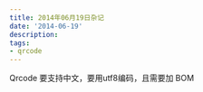 ```yaml
---
title: 2014年06月19日杂记
date: '2014-06-19'
description:
tags:
- qrcode
---
```


Qrcode 要支持中文，要用utf8编码，且需要加 BOM
